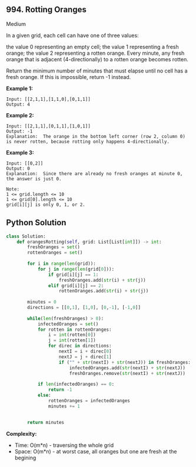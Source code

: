 ## 994. Rotting Oranges
Medium

In a given grid, each cell can have one of three values:

the value 0 representing an empty cell;
the value 1 representing a fresh orange;
the value 2 representing a rotten orange.
Every minute, any fresh orange that is adjacent (4-directionally) to a rotten orange becomes rotten.

Return the minimum number of minutes that must elapse until no cell has a fresh orange.  If this is impossible, return -1 instead.

**Example 1:**
```
Input: [[2,1,1],[1,1,0],[0,1,1]]
Output: 4
```

**Example 2:**
```
Input: [[2,1,1],[0,1,1],[1,0,1]]
Output: -1
Explanation:  The orange in the bottom left corner (row 2, column 0) is never rotten, because rotting only happens 4-directionally.
```

**Example 3:**
```
Input: [[0,2]]
Output: 0
Explanation:  Since there are already no fresh oranges at minute 0, the answer is just 0.
``` 

```
Note:
1 <= grid.length <= 10
1 <= grid[0].length <= 10
grid[i][j] is only 0, 1, or 2.
```

## Python Solution
```python
class Solution:
    def orangesRotting(self, grid: List[List[int]]) -> int:
        freshOranges = set()
        rottenOranges = set()
        
        for i in range(len(grid)):
            for j in range(len(grid[0])):
                if grid[i][j] == 1:
                    freshOranges.add(str(i) + str(j))
                elif grid[i][j] == 2:
                    rottenOranges.add(str(i) + str(j))
        
        minutes = 0
        directions = [[0,1], [1,0], [0,-1], [-1,0]]
        
        while(len(freshOranges) > 0):
            infectedOranges = set()
            for rotten in rottenOranges:
                i = int(rotten[0])
                j = int(rotten[1])
                for direc in directions:
                    nextI = i + direc[0]
                    nextJ = j + direc[1]
                    if ("" + str(nextI) + str(nextJ)) in freshOranges:
                        infectedOranges.add(str(nextI) + str(nextJ))
                        freshOranges.remove(str(nextI) + str(nextJ))
                
            if len(infectedOranges) == 0:
                return -1
            else:
                rottenOranges = infectedOranges
                minutes += 1
                
                                     
        return minutes
```

**Complexity:**
* Time: O(m*n) - traversing the whole grid
* Space: O(m*n) - at worst case, all oranges but one are fresh at the begining